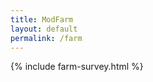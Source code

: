 ```yaml
---
title: ModFarm
layout: default
permalink: /farm
---
```

<!-- 
![A long driveway to the farm](https://lh3.googleusercontent.com/pw/AL9nZEVj7rom_F8d0bW7lXlFep8SV4PDErKfsecRQDOjQGNpvotJZqtsqM2IAevfHpe9ygXiknxooLhIalF_1gCulHrXerjea4d0E_icUTmem8KeRm-nP46ONnzCmyGLiyGA9yN2VXRHjK-4uoZR4vFVO9Q6kQ=w2046-h1368-no?authuser=0)

### Welcome to the farm
We recently moved to a 12 acre property where we plan to run an honest-to-goodness family farm. As life-long suburbanites we are ill-equipt for the challenges and mysteries of rural life. Want to come along for the journey? Sign up below for occasional updates:

{% include signup.html %}
 -->
 
 {% include farm-survey.html %}

